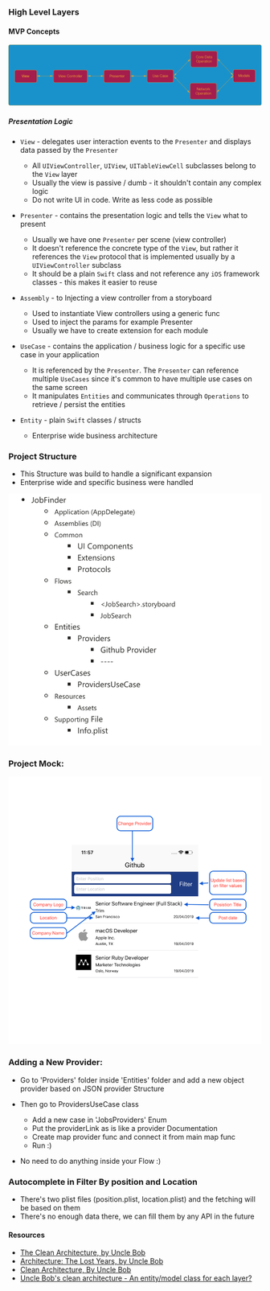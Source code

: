 ### High Level Layers

#### MVP Concepts

![alt text](Documentation/MVP-circuit-scheme.png "Scheme")

##### Presentation Logic
* `View` - delegates user interaction events to the `Presenter` and displays data passed by the `Presenter`
	* All `UIViewController`, `UIView`, `UITableViewCell` subclasses belong to the `View` layer
	* Usually the view is passive / dumb - it shouldn't contain any complex logic
	* Do not write UI in code. Write as less code as possible
* `Presenter` - contains the presentation logic and tells the `View` what to present
	* Usually we have one `Presenter` per scene (view controller)
	* It doesn't reference the concrete type of the `View`, but rather it references the `View` protocol that is implemented usually by a `UIViewController` subclass
	* It should be a plain `Swift` class and not reference any `iOS` framework classes - this makes it easier to reuse
* `Assembly` - to Injecting a view controller from a storyboard
	* Used to instantiate View controllers using a generic func
	* Used to inject the params for example Presenter
	* Usually we have to create extension for each module 

* `UseCase` - contains the application / business logic for a specific use case in your application
    * It is referenced by the `Presenter`. The `Presenter` can reference multiple `UseCases` since it's common to have multiple use cases on the same screen
    * It manipulates `Entities` and communicates through `Operations` to retrieve / persist the entities

* `Entity` - plain `Swift` classes / structs
    * Enterprise wide business architecture


###  Project Structure
*  This Structure was build to handle a significant expansion
*  Enterprise wide and specific business were handled

![alt text](Documentation/ProjectStructure.png "Scheme")

###  Project Mock:

![alt text](Documentation/JopProviderMock.png "Scheme")


###  Adding a New Provider:

* Go to 'Providers' folder inside 'Entities' folder and add a new object provider based on  JSON  provider Structure
* Then go to ProvidersUseCase class 
    * Add a new case in 'JobsProviders' Enum
    * Put the providerLink as is like a provider Documentation
    * Create map provider func and connect it from main map func
    * Run :)

* No need to do anything inside your Flow :)

### Autocomplete in Filter By position and Location

* There's two plist files (position.plist, location.plist) and the fetching will be based on them
* There's no enough data there, we can fill them by any API in the future

####  Resources
* [The Clean Architecture, by Uncle Bob](https://8thlight.com/blog/uncle-bob/2012/08/13/the-clean-architecture.html)
* [Architecture: The Lost Years, by Uncle Bob](https://www.youtube.com/watch?v=HhNIttd87xs)
* [Clean Architecture, By Uncle Bob](https://8thlight.com/blog/uncle-bob/2011/11/22/Clean-Architecture.html)
* [Uncle Bob's clean architecture - An entity/model class for each layer?](http://softwareengineering.stackexchange.com/questions/303478/uncle-bobs-clean-architecture-an-entity-model-class-for-each-layer)

